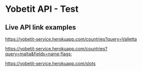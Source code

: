 # Yobetit API - Test

## Live API link examples
https://yobetit-service.herokuapp.com/countries?query=Valletta

https://yobetit-service.herokuapp.com/countries?query=malta&fields=name;flags;

https://yobetit-service.herokuapp.com/slots